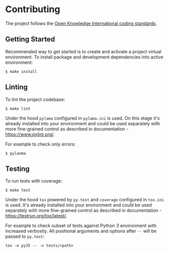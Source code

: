 # Contributing

The project follows the [Open Knowledge International coding standards](https://github.com/okfn/coding-standards).

## Getting Started

Recommended way to get started is to create and activate a project virtual environment.
To install package and development dependencies into active environment:

```
$ make install
```

## Linting

To lint the project codebase:

```
$ make lint
```

Under the hood `pylama` configured in `pylama.ini` is used. On this stage it's already
installed into your environment and could be used separately with more fine-grained control
as described in documentation - https://www.pylint.org/.

For example to check only errors:

```
$ pylanma
```

## Testing

To run tests with coverage:

```
$ make test
```
Under the hood `tox` powered by `py.test` and `coverage` configured in `tox.ini` is used.
It's already installed into your environment and could be used separately with more fine-grained control
as described in documentation - https://testrun.org/tox/latest/.

For example to check subset of tests against Python 3 environment with increased verbosity.
All positional arguments and options after `--` will be passed to `py.test`:

```
tox -e py35 -- -v tests/<path>
```
